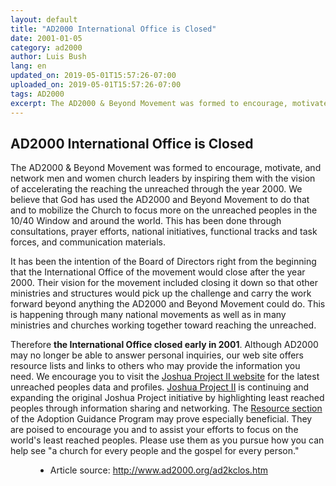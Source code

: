 ```yaml
---
layout: default
title: "AD2000 International Office is Closed"
date: 2001-01-05
category: ad2000
author: Luis Bush
lang: en
updated_on: 2019-05-01T15:57:26-07:00
uploaded_on: 2019-05-01T15:57:26-07:00
tags: AD2000
excerpt: The AD2000 & Beyond Movement was formed to encourage, motivate, and network men and women church leaders by inspiring them with the vision of accelerating the reaching the unreached through the year 2000. We believe that God has used the AD2000 and Beyond Movement to do that and to mobilize the Church to focus more on the unreached peoples in the 10/40 Window and around the world. This has been done through consultations, prayer efforts, national initiatives, functional tracks and task forces, and communication materials.
---
```

<article class="document-container" data-publication-date="{{page.date}}" data-uploaded-on="{{page.uploaded_on}}" data-updated-on="{{page.updated_on}}" data-category="{{page.category}}">
<h1>AD2000 International Office is Closed</h1>

<p>The AD2000 & Beyond Movement was formed to encourage, motivate, and network men and women church leaders by inspiring them with the vision of accelerating the reaching the unreached through the year 2000. We believe that God has used the AD2000 and Beyond Movement to do that and to mobilize the Church to focus more on the unreached peoples in the 10/40 Window and around the world. This has been done through consultations, prayer efforts, national initiatives, functional tracks and task forces, and communication materials.</p>

<p>It has been the intention of the Board of Directors right from the beginning that the International Office of the movement would close after the year 2000. Their vision for the movement included closing it down so that other ministries and structures would pick up the challenge and carry the work forward beyond anything the AD2000 and Beyond Movement could do. This is happening through many national movements as well as in many ministries and churches working together toward reaching the unreached.</p>

<p>Therefore <strong>the International Office closed early in 2001</strong>. Although AD2000 may no longer be able to answer personal inquiries, our web site offers resource lists and links to others who may provide the information you need. We encourage you to visit the <a href="http://www.joshuaproject.net">Joshua Project II website</a> for the latest unreached peoples data and profiles. <a href="http://www.joshuaproject.net">Joshua Project II</a> is continuing and expanding the original Joshua Project initiative by highlighting least reached peoples through information sharing and networking. The <a href="http://www.ad2000.org/adoption/resrc/index.htm">Resource section</a> of the Adoption Guidance Program may prove especially beneficial. They are poised to encourage you and to assist your efforts to focus on the world's least reached peoples. Please use them as you pursue how you can help see "a church for every people and the gospel for every person." </p>

<figure class="resource-links">
  <ul>
    <li>Article source: <a href="http://www.ad2000.org/ad2kclos.htm">http://www.ad2000.org/ad2kclos.htm</a></li>
  </ul>
</figure>
</article>
